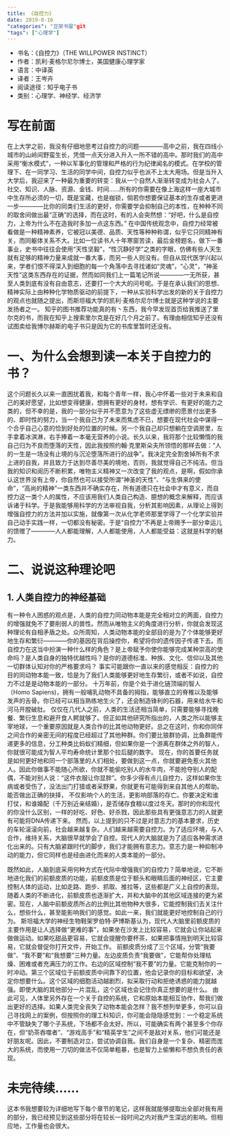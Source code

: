 ```yaml
---
title: 《自控力》
date: 2019-8-16
"categories": "豆架书屋"git 
"tags": ["心理学"]
---
```


* 书名：《自控力》（THE WILLPOWER INSTINCT）
* 作者：凯利·麦格尔尼尔博士，美国健康心理学家
* 语言：中译英
* 译者：王岑卉
* 阅读途径：知乎电子书
* 类别：心理学、神经学、经济学

# 写在前面
在上大学之前，我没有仔细地思考过自控力的问题————高中之前，我在四线小城市的山岭间野蛮生长，凭借一点天分进入升入一所不错的高中。那时我们的高中采用“衡水模式”，一种以军事化的管理和严格的行为纪律闻名的模式。在学校的管理下、在一同学习、生活的同学中间，自控力似乎也派不上太大用场。但是当升入大学后，我迎来了一种最为重要的转变：我从一个自然人渐渐转变成为社会人了。社交、知识、人脉、资源、金钱、时间……所有的你需要在像上海这样一座大城市中生存所必须的一切，既是宝藏，也是枷锁，倘若你想要保证基本的生存或者更进一步————比你的同类们生活的更好，你需要学会抑制自己的本性，在种种不同的取舍间做出最“正确”的选择，而在这时，有的人会突然想：“好吧，什么是自控力，上帝为什么不在造我时多加一点这东西。”
在中国传统观念中，自控力经常被看做是一种精神素养，它被冠以美德、品质、天性等种种称谓，似乎它只同精神有关，而同躯体关系不大。比如一位读书人十年寒窗苦读，最后金榜题名，做下一番事业，史书中往往会使用“天性坚毅”，“性沉静好学”之类的字眼，仿佛有些人天生就有足够的精神力量来成就一番大事，而另一些人则没有。但自从现代医学兴起以来，学者们恨不得深入到细胞的每一个角落中去寻找诸如“灵魂”，“心灵”，“神圣天性”这类东西存在的证据，然而如同我们上一篇笔记所说————一无所获，甚至人类到底有没有自由意志，还要打一个大大的问号呢。于是在承认我们的思想、精神实际上由种种化学物质驱动的前提下，一种从实验科学出发的新的关于自控力的观点也就随之提出，而斯坦福大学的凯利·麦格尔尼尔博士就是这种学说的主要发扬者之一。
知乎的图书推荐功能真的有丶东西，我今早发现首页给我推送了里尔克的书，而我在知乎上搜索里尔克是在好几个月之前了。有理由相信知乎还没有试图卖给我博尔赫斯的电子书只是因为它的书库里暂时还没有。

# 一、为什么会想到读一本关于自控力的书？
这个问题长久以来一直困扰着我，和每个青年一样，我心中怀着一些对于未来和自己的美好愿望，比如想变得健康，想拥有更好的身材，想有学识、有更好的能力之类的，但不幸的是，我的一部分似乎并不愿意为了这些虚无缥缈的愿景付出更多的、即时性的努力，当一个我自己为了未来而焦虑不已，想要在现代社会中谋得一个合乎自己心意的恰到好处的位置的时候。另一个我自己却只想躺在空调房里，左手拿着冰淇淋，右手捧着一本毫无营养的小说。长久以来，我将那个比较懒惰的我自己归为不良而堕落的天性，因此我按照约翰·克里斯朵夫所领悟的那样去做：“人的一生是一场没有止境的与沉沦堕落所进行的战争”。我决定完全割舍掉所有不求上进的自我，并且致力于达到尽善尽美的境地，否则，我就觉得自己不纯洁。但当我的知识和阅历不断积累，唯物主义精神又一次改变了我的观点，是啊，假如你承认这世界没有上帝，你自然也可以接受所谓“神圣的天性”、“与生俱来的使命”，“高尚的精神”一类东西并不确实存在，所有道德只在社会中才有意义，而自控力这一类个人的属性，不应该用我们人类自己构造、臆想的概念来解释，而应该诉诸于科学。于是我能够用科学的方法审视自我，分析其影响因素，从理论上得到增强自控力的方法并加以实施，就像第一次从化学老师那里学得了一个化学实验并自己动手实践一样，一切都没有秘密。于是“自控力”不再是上帝赐予一部分幸运儿的馈赠了————人人都能理解，人人都能使用，人人都能受益：这就是科学的魅力。


# 二、说说这种理论吧
## 1. 人类自控力的神经基础
有一种令人困惑的观点是，人类的自控力同动物本能是完全相对立的两面，自控力的增强就免不了要削弱人的兽性。然而从唯物主义的角度进行分析，你就会发现这种理论有自相矛盾之处。众所周知，人类动物本能的全部目的是为了个体能够更好地生存和繁衍————你的基因在背后操控你，希望将你的遗传因子传递下去。而自控力在这当中扮演一种什么样的角色？是上帝赋予你使你能够完成某种崇高的使命吗？是人类自身的独特优越性吗？是你的道德标准、种族、文化、信仰以及其他一切群体认知对你的严格要求吗？
事实可能跟你一直以来的感觉相反：自控力的目的同动物本能一致，恰是为了我们人类能够更好地生存繁衍，或者不如说，自控力不过是是动物本能的一部分。
十万年前，你是个处于进化链顶端的智人（Homo Sapiens)，拥有一般哺乳动物不具备的拇指，能够直立的脊椎以及能够发声的舌骨。你已经可以相当熟练地生火了，还会制造锋利的石器，用来给水牛和河马开膛破肚。
仅仅在几代人之前，人类的生活还相当简单，只需要能够寻找晚餐、繁衍生息和避开食人鳄就够了。但正如其他研究所指出的，人类之所以能够主宰地球，一个重要原因就是人类合作的比其他动物更好。总之在这时，你和你同伴之间合作的亲密无间的程度已经超过了其他种群。你们要比狼群协调，比鱼群能传递更多的信息，分工种类比蚂蚁们精细，但如果你是一个游离在群体之外的智人，你就很可能成为智人平均寿命统计里那个拉后腿的数字。
现在，你的首要任务就是如何更好地和同一个部落里的人们相处，要做到这一点，你就要避免惹火其他人。因此你做事不能随心所欲，你就不能偷吃别人的水牛肉，不能抢夺别人的配偶，不能对别人说：“这件衣服让你显胖”。你多少得有点儿自控力，这样如果你生病或者受伤了，没法出门打猎或者采野果，你就更有可能得到来自其他人的帮助。
能否做出正确的抉择， 不仅影响个人的生活，更影响部落的存亡。你要决定和谁打仗，和谁婚配（千万别近亲结婚），是否储存食粮以度过冬天。那时的你和现代的你没什么区别，一样的好吃、好色、好杀戮，因此那些具有更强意志力的人就更有可能将DNA传递下来。
然而，以上提到的只不过是对意志力的基本要求，历史的车轮滚滚向前，社会越来越复杂。人们越来越需要自控力。为了适应环境，与人合作，维持关系，大脑很早就学会了自控。现代人的大脑就是为了适应各种需求进化出来的。只有大脑紧跟时代的脚步，我们才能拥有意志力。意志力是一种抑制冲动的能力，但它同样也是经由进化而来的人类本能的一部分。

既然如此，人脑到底采用何种方式在代际中增强我们的自控力？简单地说，它不断地进化我们的前额皮质的功能，前额皮质是位于额头和眼睛后面的神经区，它主要控制人体的运动，比如走路、跑步、抓取、推拉等，这些都是广义上自控的表现。随着人类的不断进化，前额皮质也逐渐扩大，并和大脑中的其他区域连接的更为紧密。现在，人脑中前额皮质所占的比例比其他物种大很多，它能控制我们去关注什么，想些什么，甚至能影响我们的感觉。如此一来，我们就能更好地控制自己的行为。
斯坦福大学的神经生物鞋架罗伯特·萨博斯基认为，现代人大脑里前额皮质的主要作用是让人选择做“更难的事”，如果坐在沙发上比较容易，它就会让你站起来做做运动。如果吃甜品更容易，它就会提醒你要杯茶，如果把事情拖到明天比较容易，它就会督促你打开文件，开始工作。
前额皮质分成了三个区域，分管“我要做”、“我不要”和“我想要”三种力量。左边皮质负责“我要做”，它能帮你处理枯燥、困难或者充满压力的工作。右边的区域控制“我不要”的力量。它能克制你的一时冲动。第三个区域位于前额皮质中间靠下的位置，他会记录你的目标和欲望，决定你想要什么。这个区域的细胞活动越剧烈，拟采取行动和拒绝诱惑的能力就越强。即使大脑的其他部分一片混乱，这个区域也会记住你真正想要的是什么。
由此可见，人体里另外存在一个关于自控的系统，它和原始本能相互协作，帮我们做出更好的选择。如果人类完全丧失了动物本能会怎样？我不想列举更多，你可以自己寻找网上的案例，但按照你的理工科知识，你可能会隐隐感觉到：一个稳定系统中不管缺失了哪个子系统，下场都不会太好。所以，可能确实有两个甚至多个你存在，但“奶茶吞噬者”、“游戏高手”和“精英学生”之间不是敌对关系，他们可能还是好朋友呢。因此，不要制造对立，尝试协调自我。我们自身是一个复杂、精密而庞大的系统，而使用一刀切的做法不仅简单粗暴，也是智力上偷懒和不想负责任的表现。

# 未完待续……
这本书我想要较为详细地写下每个章节的笔记，这样我就能够提取出全部对我有用的部分，我已经预见到这些部分将在较长一段时间之内对我产生深远的影响。但相应地，工作量也会很大。









